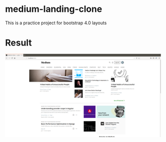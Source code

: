 # medium-landing-clone
This is a practice project for bootstrap 4.0 layouts

# Result


![GitHub Logo](/img/medium_screen.png)